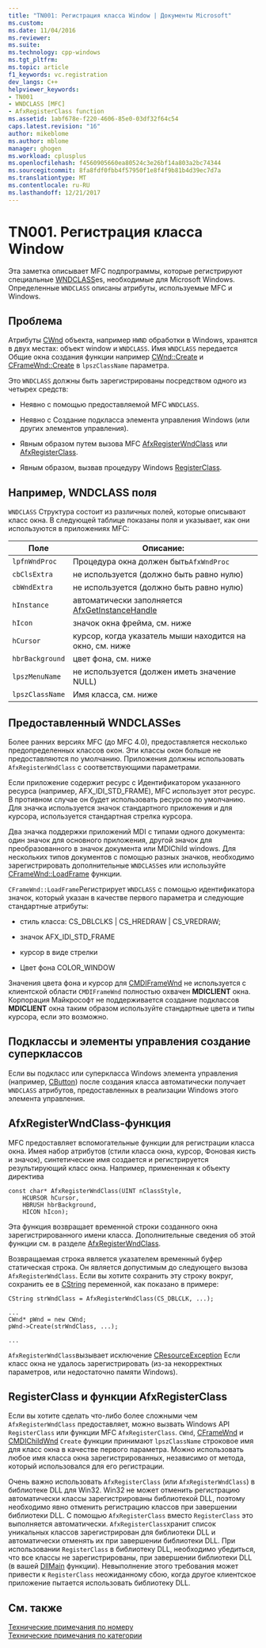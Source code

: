 ```yaml
---
title: "TN001: Регистрация класса Window | Документы Microsoft"
ms.custom: 
ms.date: 11/04/2016
ms.reviewer: 
ms.suite: 
ms.technology: cpp-windows
ms.tgt_pltfrm: 
ms.topic: article
f1_keywords: vc.registration
dev_langs: C++
helpviewer_keywords:
- TN001
- WNDCLASS [MFC]
- AfxRegisterClass function
ms.assetid: 1abf678e-f220-4606-85e0-03df32f64c54
caps.latest.revision: "16"
author: mikeblome
ms.author: mblome
manager: ghogen
ms.workload: cplusplus
ms.openlocfilehash: f4560905660ea80524c3e26bf14a803a2bc74344
ms.sourcegitcommit: 8fa8fdf0fbb4f57950f1e8f4f9b81b4d39ec7d7a
ms.translationtype: MT
ms.contentlocale: ru-RU
ms.lasthandoff: 12/21/2017
---
```

# <a name="tn001-window-class-registration"></a>TN001. Регистрация класса Window
Эта заметка описывает MFC подпрограммы, которые регистрируют специальные [WNDCLASS](http://msdn.microsoft.com/library/windows/desktop/ms633576)es, необходимые для Microsoft Windows. Определенные `WNDCLASS` описаны атрибуты, используемые MFC и Windows.  
  
## <a name="the-problem"></a>Проблема  
 Атрибуты [CWnd](../mfc/reference/cwnd-class.md) объекта, например `HWND` обработки в Windows, хранятся в двух местах: объект window и `WNDCLASS`. Имя `WNDCLASS` передается Общие окна создания функции например [CWnd::Create](../mfc/reference/cwnd-class.md#create) и [CFrameWnd::Create](../mfc/reference/cframewnd-class.md#create) в `lpszClassName` параметра.  
  
 Это `WNDCLASS` должны быть зарегистрированы посредством одного из четырех средств:  
  
-   Неявно с помощью предоставляемой MFC `WNDCLASS`.  
  
-   Неявно с Создание подкласса элемента управления Windows (или других элементов управления).  
  
-   Явным образом путем вызова MFC [AfxRegisterWndClass](../mfc/reference/application-information-and-management.md#afxregisterwndclass) или [AfxRegisterClass](../mfc/reference/application-information-and-management.md#afxregisterclass).  
  
-   Явным образом, вызвав процедуру Windows [RegisterClass](http://msdn.microsoft.com/library/windows/desktop/ms633586).  
  
## <a name="wndclass-fields"></a>Например, WNDCLASS поля  
 `WNDCLASS` Структура состоит из различных полей, которые описывают класс окна. В следующей таблице показаны поля и указывает, как они используются в приложениях MFC:  
  
|Поле|Описание:|  
|-----------|-----------------|  
|`lpfnWndProc`|Процедура окна должен быть`AfxWndProc`|  
|`cbClsExtra`|не используется (должно быть равно нулю)|  
|`cbWndExtra`|не используется (должно быть равно нулю)|  
|`hInstance`|автоматически заполняется [AfxGetInstanceHandle](../mfc/reference/application-information-and-management.md#afxgetinstancehandle)|  
|`hIcon`|значок окна фрейма, см. ниже|  
|`hCursor`|курсор, когда указатель мыши находится на окно, см. ниже|  
|`hbrBackground`|цвет фона, см. ниже|  
|`lpszMenuName`|не используется (должен иметь значение NULL)|  
|`lpszClassName`|Имя класса, см. ниже|  
  
## <a name="provided-wndclasses"></a>Предоставленный WNDCLASSes  
 Более ранних версиях MFC (до MFC 4.0), предоставляется несколько предопределенных классов окон. Эти классы окон больше не предоставляются по умолчанию. Приложения должны использовать `AfxRegisterWndClass` с соответствующими параметрами.  
  
 Если приложение содержит ресурс с Идентификатором указанного ресурса (например, AFX_IDI_STD_FRAME), MFC использует этот ресурс. В противном случае он будет использовать ресурсов по умолчанию. Для значка используется значок стандартного приложения и для курсора, используется стандартная стрелка курсора.  
  
 Два значка поддержки приложений MDI с типами одного документа: один значок для основного приложения, другой значок для преобразованного в значок документа или MDIChild windows. Для нескольких типов документов с помощью разных значков, необходимо зарегистрировать дополнительные `WNDCLASS`es или используйте [CFrameWnd::LoadFrame](../mfc/reference/cframewnd-class.md#loadframe) функции.  
  
 `CFrameWnd::LoadFrame`Регистрирует `WNDCLASS` с помощью идентификатора значок, который указан в качестве первого параметра и следующие стандартные атрибуты:  
  
-   стиль класса: CS_DBLCLKS &#124; CS_HREDRAW &#124; CS_VREDRAW;  
  
-   значок AFX_IDI_STD_FRAME  
  
-   курсор в виде стрелки  
  
-   Цвет фона COLOR_WINDOW  
  
 Значения цвета фона и курсор для [CMDIFrameWnd](../mfc/reference/cmdiframewnd-class.md) не используется с клиентской области `CMDIFrameWnd` полностью охвачен **MDICLIENT** окна. Корпорация Майкрософт не поддерживается создание подклассов **MDICLIENT** окна таким образом используйте стандартные цвета и типы курсора, если это возможно.  
  
## <a name="subclassing-and-superclassing-controls"></a>Подклассы и элементы управления создание суперклассов  
 Если вы подкласс или суперкласса Windows элемента управления (например, [CButton](../mfc/reference/cbutton-class.md)) после создания класса автоматически получает `WNDCLASS` атрибутов, предоставленных в реализации Windows этого элемента управления.  
  
## <a name="the-afxregisterwndclass-function"></a>AfxRegisterWndClass-функция  
 MFC предоставляет вспомогательные функции для регистрации класса окна. Имея набор атрибутов (стили класса окна, курсор, Фоновая кисть и значок), синтетические имя создается и регистрируется результирующий класс окна. Например, примененная к объекту директива  
  
```  
const char* AfxRegisterWndClass(UINT nClassStyle,
    HCURSOR hCursor,
    HBRUSH hbrBackground,
    HICON hIcon);
```  
  
 Эта функция возвращает временной строки созданного окна зарегистрированного имени класса. Дополнительные сведения об этой функции см. в разделе [AfxRegisterWndClass](../mfc/reference/application-information-and-management.md#afxregisterwndclass).  
  
 Возвращаемая строка является указателем временный буфер статическая строка. Он является допустимым до следующего вызова `AfxRegisterWndClass`. Если вы хотите сохранить эту строку вокруг, сохранить ее в [CString](../atl-mfc-shared/using-cstring.md) переменной, как показано в примере:  
  
```  
CString strWndClass = AfxRegisterWndClass(CS_DBLCLK, ...);

...  
CWnd* pWnd = new CWnd;  
pWnd->Create(strWndClass, ...);

...  
```  
  
 `AfxRegisterWndClass`вызывает исключение [CResourceException](../mfc/reference/cresourceexception-class.md) Если класс окна не удалось зарегистрировать (из-за некорректных параметров, или недостаточно памяти Windows).  
  
## <a name="the-registerclass-and-afxregisterclass-functions"></a>RegisterClass и функции AfxRegisterClass  
 Если вы хотите сделать что-либо более сложными чем `AfxRegisterWndClass` предоставляет, можно вызвать Windows API `RegisterClass` или функции MFC `AfxRegisterClass`. `CWnd`, [CFrameWnd](../mfc/reference/cframewnd-class.md) и [CMDIChildWnd](../mfc/reference/cmdichildwnd-class.md) `Create` функции принимают `lpszClassName` строковое имя для класс окна в качестве первого параметра. Можно использовать любое имя класса окна зарегистрированных, независимо от метода, который использовался для его регистрации.  
  
 Очень важно использовать `AfxRegisterClass` (или `AfxRegisterWndClass`) в библиотеке DLL для Win32. Win32 не может отменить регистрацию автоматически классы зарегистрированы библиотекой DLL, поэтому необходимо явно отменить регистрацию классов при завершении библиотеки DLL. С помощью `AfxRegisterClass` вместо `RegisterClass` это выполняется автоматически. `AfxRegisterClass`хранит список уникальных классов зарегистрирован для библиотеки DLL и автоматически отменять их при завершении библиотеки DLL. При использовании `RegisterClass` в библиотеку DLL, необходимо убедиться, что все классы не зарегистрированы, при завершении библиотеки DLL (в вашей [DllMain](http://msdn.microsoft.com/library/windows/desktop/ms682583) функции). Невыполнение этого требования может привести к `RegisterClass` неожиданному сбою, когда другое клиентское приложение пытается использовать библиотеку DLL.  
  
## <a name="see-also"></a>См. также  
 [Технические примечания по номеру](../mfc/technical-notes-by-number.md)   
 [Технические примечания по категории](../mfc/technical-notes-by-category.md)

